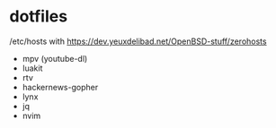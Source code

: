 # dotfiles

/etc/hosts with https://dev.yeuxdelibad.net/OpenBSD-stuff/zerohosts

* mpv (youtube-dl)
* luakit
* rtv
* hackernews-gopher
* lynx
* jq
* nvim

